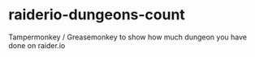 # raiderio-dungeons-count
Tampermonkey / Greasemonkey to show how much dungeon you have done on raider.io
